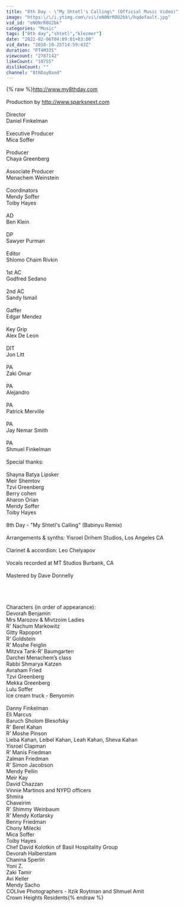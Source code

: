 ```yaml
---
title: "8th Day - \"My Shtetl's Calling\" (Official Music Video)"
image: "https:\/\/i.ytimg.com\/vi\/eN0NrR8U2bk\/hqdefault.jpg"
vid_id: "eN0NrR8U2bk"
categories: "Music"
tags: ["8th day","shtetl","klezmer"]
date: "2022-02-06T04:09:01+03:00"
vid_date: "2018-10-25T14:59:43Z"
duration: "PT4M33S"
viewcount: "2787142"
likeCount: "10755"
dislikeCount: ""
channel: "8thDayBand"
---
```

{% raw %}<a rel="nofollow" target="blank" href="http://www.my8thday.com">http://www.my8thday.com</a><br /><br />Production by <a rel="nofollow" target="blank" href="http://www.sparksnext.com">http://www.sparksnext.com</a><br /><br />Director<br />Daniel Finkelman<br /><br />Executive Producer<br />Mica Soffer<br /><br />Producer<br />Chaya Greenberg<br /><br />Associate Producer<br />Menachem Weinstein<br /><br />Coordinators<br />Mendy Soffer <br />Toiby Hayes <br /><br />AD<br />Ben Klein<br /><br />DP<br />Sawyer Purman<br /><br />Editor<br />Shlomo Chaim Rivkin<br /><br />1st AC<br />Godfred Sedano<br /><br />2nd AC<br />Sandy Ismail<br /><br />Gaffer<br />Edgar Mendez<br /><br />Key Grip<br />Alex De Leon<br /><br />DIT<br />Jon Litt<br /><br />PA<br />Zaki Omar<br /><br />PA<br />Alejandro<br /><br />PA<br />Patrick Merville<br /><br />PA<br />Jay Nemar Smith<br /><br />PA<br />Shmuel Finkelman<br /><br />Special thanks:<br /><br />Shayna Batya Lipsker<br />Meir Shemtov<br />Tzvi Greenberg<br />Berry cohen<br />Aharon Orian <br />Mendy Soffer <br />Toiby Hayes <br /><br />8th Day - &quot;My Shtetl's Calling&quot; (Babinyu Remix)<br /><br />Arrangements &amp; synths: Yisroel Drihem Studios, Los Angeles CA<br /><br />Clarinet &amp; accordion: Leo Chelyapov<br /><br />Vocals recorded at MT Studios Burbank, CA<br /><br />Mastered by Dave Donnelly<br /><br /><br /><br /><br />Characters (in order of appearance):<br />Devorah Benjamin<br />Mrs Marozov &amp; Mivtzoim Ladies<br />R' Nachum Markowitz<br />Gitty Rapoport<br />R’ Goldstein<br />R’ Moshe Feiglin<br />Mitzva Tank-R’ Baumgarten<br />Darchei Menachem’s class<br />Rabbi Shmarya Katzen<br />Avraham Fried<br />Tzvi Greenberg<br />Mekka Greenberg<br />Lulu Soffer<br />Ice cream truck - Benyomin<br /><br />Danny Finkelman<br />Eli Marcus<br />Baruch Sholom Blesofsky<br />R' Berel Kahan<br />R’ Moshe Pinson<br />Lieba Kahan, Leibel Kahan, Leah Kahan, Sheva Kahan<br />Yisroel Clapman<br />R’ Manis Friedman<br />Zalman Friedman<br />R’ Simon Jacobson<br />Mendy Pellin<br />Meir Kay<br />David Chazzan<br />Vinnie Martinos and NYPD officers<br />Shmira<br />Chaveirim<br />R' Shimmy Weinbaum<br />R’ Mendy Kotlarsky<br />Benny Friedman<br />Chony Milecki<br />Mica Soffer <br />Toiby Hayes<br />Chef David Kolotkin of Basil Hospitality Group<br />Devorah Halberstam<br />Chanina Sperlin<br />Yoni Z.<br />Zaki Tamir<br />Avi Keller<br />Mendy Sacho<br />COLlive Photographers - Itzik Roytman and Shmuel Amit<br />Crown Heights Residents{% endraw %}
